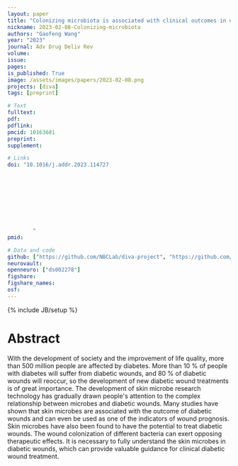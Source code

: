 ```yaml
---
layout: paper
title: "Colonizing microbiota is associated with clinical outcomes in diabetic wound healing"
nickname: 2023-02-08-Colonizing-microbiota
authors: "Gaofeng Wang"
year: "2023"
journal: Adv Drug Deliv Rev
volume:
issue:
pages:
is_published: True
image: /assets/images/papers/2023-02-08.png
projects: [diva]
tags: [preprint]

# Text
fulltext:
pdf:
pdflink:
pmcid: 10163681
preprint:
supplement:

# Links
doi: "10.1016/j.addr.2023.114727
        
        
        
        
        
        
        
        
        
        "
pmid:

# Data and code
github: ["https://github.com/NBCLab/diva-project", "https://github.com/NBCLab/arithmetic-task", "https://github.com/NBCLab/pyfLoc", "https://github.com/NBCLab/localizer-task", "https://github.com/NBCLab/film-viewing-task", "https://github.com/NBCLab/arithmetic-task", "https://github.com/NBCLab/sorpf-task", "https://github.com/NBCLab/eirt-task", "https://github.com/NBCLab/probabilistic-selection-task"]
neurovault:
openneuro: ["ds002278"]
figshare:
figshare_names:
osf:
---
```

{% include JB/setup %}

# Abstract

With the development of society and the improvement of life quality, more than 500 million people are affected by diabetes. More than 10 % of people with diabetes will suffer from diabetic wounds, and 80 % of diabetic wounds will reoccur, so the development of new diabetic wound treatments is of great importance. The development of skin microbe research technology has gradually drawn people's attention to the complex relationship between microbes and diabetic wounds. Many studies have shown that skin microbes are associated with the outcome of diabetic wounds and can even be used as one of the indicators of wound prognosis. Skin microbes have also been found to have the potential to treat diabetic wounds. The wound colonization of different bacteria can exert opposing therapeutic effects. It is necessary to fully understand the skin microbes in diabetic wounds, which can provide valuable guidance for clinical diabetic wound treatment.
